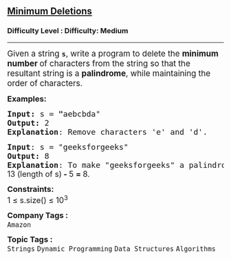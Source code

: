 <h2><a href="https://www.geeksforgeeks.org/problems/minimum-deletitions1648/1?_gl=1*olq783*_up*MQ..*_gs*MQ..&gclid=CjwKCAjw87XBBhBIEiwAxP3_A_iKEgI4tG2MHqPNdfRWTz0zqXsqMdEzeA4IyIv6w60MlcwfmojzkxoCVuEQAvD_BwE&gbraid=0AAAAAC9yBkDxYeXiy6Kgr5C_WnLzxkyQD">Minimum Deletions</a></h2><h3>Difficulty Level : Difficulty: Medium</h3><hr><div class="problems_problem_content__Xm_eO"><p><span style="font-size: 14pt;">Given a string <strong><code data-start="15" data-end="18">s</code></strong>, write a program to delete the <strong>minimum number </strong>of characters from the string so that the resultant string is a <strong>palindrome</strong>, while maintaining the order of characters.</span></p>
<p><span style="font-size: 18px;"><strong>Examples:</strong></span></p>
<pre><span style="font-size: 18px;"><strong>Input: </strong>s<strong> </strong>=<strong> "</strong>aebcbda"
<strong>Output:</strong> 2
<strong>Explanation</strong>: Remove characters 'e' and 'd'.</span></pre>
<pre><span style="font-size: 18px;"><strong>Input</strong>: s = "geeksforgeeks"
<strong>Output:</strong> 8
<strong>Explanation</strong>: To make "geeksforgeeks" a palindrome, the longest palindromic subsequence is "eefee" (length 5). The minimum deletions are:<br><span style="font-family: -apple-system, BlinkMacSystemFont, 'Segoe UI', Roboto, Oxygen, Ubuntu, Cantarell, 'Open Sans', 'Helvetica Neue', sans-serif;">13 (length of s)</span><strong style="font-family: -apple-system, BlinkMacSystemFont, 'Segoe UI', Roboto, Oxygen, Ubuntu, Cantarell, 'Open Sans', 'Helvetica Neue', sans-serif;" data-start="125" data-end="166"> - </strong><span style="font-family: -apple-system, BlinkMacSystemFont, 'Segoe UI', Roboto, Oxygen, Ubuntu, Cantarell, 'Open Sans', 'Helvetica Neue', sans-serif;">5 </span><strong style="font-family: -apple-system, BlinkMacSystemFont, 'Segoe UI', Roboto, Oxygen, Ubuntu, Cantarell, 'Open Sans', 'Helvetica Neue', sans-serif;" data-start="125" data-end="166">= </strong><span style="font-family: -apple-system, BlinkMacSystemFont, 'Segoe UI', Roboto, Oxygen, Ubuntu, Cantarell, 'Open Sans', 'Helvetica Neue', sans-serif;">8.</span></span></pre>
<p><span style="font-size: 18px;"><strong>Constraints:</strong><br>1 ≤ s.size() ≤ 10<sup>3</sup></span></p></div><p><span style=font-size:18px><strong>Company Tags : </strong><br><code>Amazon</code>&nbsp;<br><p><span style=font-size:18px><strong>Topic Tags : </strong><br><code>Strings</code>&nbsp;<code>Dynamic Programming</code>&nbsp;<code>Data Structures</code>&nbsp;<code>Algorithms</code>&nbsp;